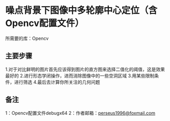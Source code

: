 
# 噪点背景下图像中多轮廓中心定位（含Opencv配置文件）

所需要的库：Opencv

## 主要步骤

1.对于对比鲜明的图片首先应该得到图片的直方图来选择二值化的阈值，这是效果最好的
2.进行形态学闭操作，进而消除图像中的一些空洞区域
3.用某些限制条件，进行筛选
4.最后去计算你所关注的几何问题

## 备注 

1：Opencv配置文件debugx64
2：作者邮箱：perseus1996@foxmail.com
